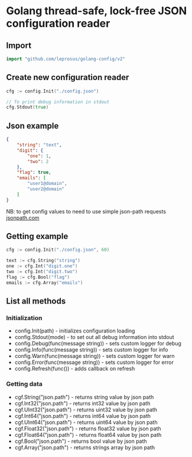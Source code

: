 # Golang thread-safe, lock-free JSON configuration reader

## Import
```go
import "github.com/leprosus/golang-config/v2"
```

## Create new configuration reader

```go
cfg := config.Init("./config.json")

// To print debug information in stdout
cfg.Stdout(true)
```

## Json example

```json
{
    "string": "text",
    "digit": {
        "one": 1,
        "two": 2
    },
    "flag": true,
    "emails": [
        "user1@domain",
        "user2@domain"
    ]
}
```

NB: to get config values to need to use simple json-path requests [jsonpath.com](http://jsonpath.com)

## Getting example

```go
cfg := config.Init("./config.json", 60)

text := cfg.String("string")
one := cfg.Int("digit.one")
two := cfg.Int("digit.two")
flag := cfg.Bool("flag")
emails := cfg.Array("emails")
```

## List all methods

### Initialization

* config.Init(path) - initializes configuration loading
* config.Stdout(mode) - to set out all debug information into stdout
* config.Debug(func(message string)) - sets custom logger for debug
* config.Info(func(message string)) - sets custom logger for info
* config.Warn(func(message string)) - sets custom logger for warn
* config.Error(func(message string)) - sets custom logger for error
* config.Refresh(func()) - adds callback on refresh

### Getting data

* cgf.String("json.path") - returns string value by json path
* cgf.Int32("json.path") - returns int32 value by json path
* cgf.UInt32("json.path") - returns uint32 value by json path
* cgf.Int64("json.path") - returns int64 value by json path
* cgf.UInt64("json.path") - returns uint64 value by json path
* cgf.Float32("json.path") - returns float32 value by json path
* cgf.Float64("json.path") - returns float64 value by json path
* cgf.Bool("json.path") - returns bool value by json path
* cgf.Array("json.path") - returns strings array by json path